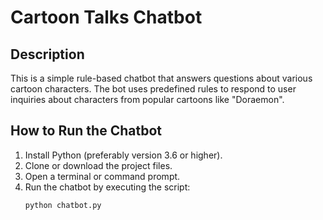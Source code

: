 # Cartoon Talks Chatbot

## Description
This is a simple rule-based chatbot that answers questions about various cartoon characters. The bot uses predefined rules to respond to user inquiries about characters from popular cartoons like "Doraemon".

## How to Run the Chatbot
1. Install Python (preferably version 3.6 or higher).
2. Clone or download the project files.
3. Open a terminal or command prompt.
4. Run the chatbot by executing the script:
   ```bash
   python chatbot.py

